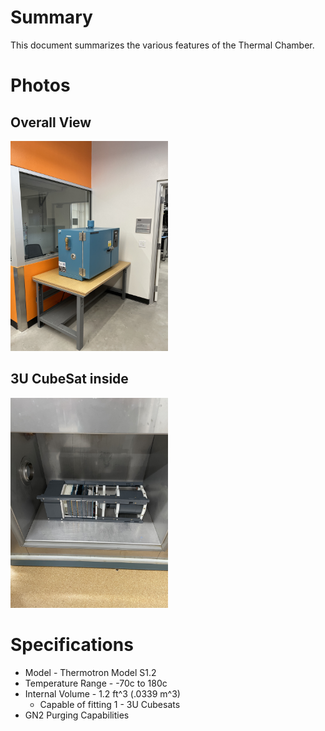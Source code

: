 # Summary 
This document summarizes the various features of the Thermal Chamber.

# Photos

## Overall View
<img src="https://github.com/InterplanetaryLab/Members/blob/master/images/thermal_chamber_photos/out_side.jpg" width="50%" height="50%"/>

## 3U CubeSat inside
<img src="https://github.com/InterplanetaryLab/Members/blob/master/images/thermal_chamber_photos/cubesat.jpg" width="50%" height="50%"/>

# Specifications
 - Model -   Thermotron Model S1.2
 - Temperature Range -   -70c to 180c
 - Internal Volume -   1.2 ft^3 (.0339 m^3)
   - Capable of fitting   1 - 3U Cubesats
 - GN2 Purging Capabilities
